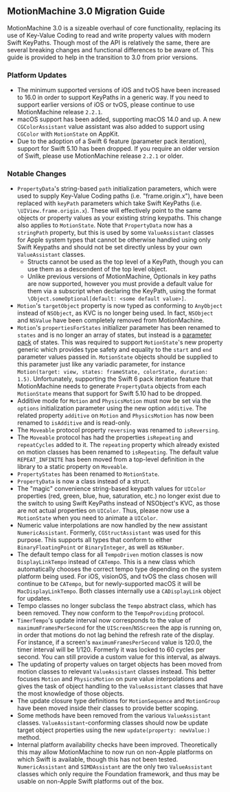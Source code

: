 ## MotionMachine 3.0 Migration Guide

MotionMachine 3.0 is a sizeable overhaul of core functionality, replacing its use of Key-Value Coding to read and write property values with modern Swift KeyPaths. Though most of the API is relatively the same, there are several breaking changes and functional differences to be aware of. This guide is provided to help in the transition to 3.0 from prior versions.

### Platform Updates

* The minimum supported versions of iOS and tvOS have been increased to 16.0 in order to support KeyPaths in a generic way. If you need to support earlier versions of iOS or tvOS, please continue to use MotionMachine release `2.2.1`.
* macOS support has been added, supporting macOS 14.0 and up. A new `CGColorAssistant` value assistant was also added to support using `CGColor` with `MotionState` on AppKit.
* Due to the adoption of a Swift 6 feature (parameter pack iteration), support for Swift 5.10 has been dropped. If you require an older version of Swift, please use MotionMachine release `2.2.1` or older.

### Notable Changes

* `PropertyData`'s string-based `path` initialization parameters, which were used to supply Key-Value Coding paths (i.e. "frame.origin.x"), have been replaced with `keyPath` parameters which take Swift KeyPaths (i.e. `\UIView.frame.origin.x`). These will effectively point to the same objects or property values as your existing string keypaths. This change also applies to `MotionState`. Note that `PropertyData` now has a `stringPath` property, but this is used by some `ValueAssistant` classes for Apple system types that cannot be otherwise handled using only Swift Keypaths and should not be set directly unless by your own `ValueAssistant` classes.
    * Structs cannot be used as the top level of a KeyPath, though you can use them as a descendent of the top level object.
    * Unlike previous versions of MotionMachine, Optionals in key paths are now supported, however you must provide a default value for them via a subscript when declaring the KeyPath, using the format `\Object.someOptional[default: <some default value>]`.
* `Motion`'s `targetObject` property is now typed as conforming to `AnyObject` instead of `NSObject`, as KVC is no longer being used. In fact, `NSObject` and `NSValue` have been completely removed from MotionMachine.
* `Motion`'s `propertiesForStates` initializer parameter has been renamed to `states` and is no longer an array of states, but instead is a [parameter pack](https://developer.apple.com/videos/play/wwdc2023/10168) of states. This was required to support `MotionState`'s new property generic which provides type safety and equality to the `start` and `end` parameter values passed in. `MotionState` objects should be supplied to this parameter just like any variadic parameter, for instance `Motion(target: view, states: frameState, colorState, duration: 1.5)`. Unfortunately, supporting the Swift 6 pack iteration feature that MotionMachine needs to generate `PropertyData` objects from each `MotionState` means that support for Swift 5.10 had to be dropped.
* Additive mode for `Motion` and `PhysicsMotion` must now be set via the `options` initialization parameter using the new option `additive`. The related property `additive` on `Motion` and `PhysicsMotion` has now been renamed to `isAdditive` and is read-only.
* The `Moveable` protocol property `reversing` was renamed to `isReversing`.
* The `Moveable` protocol has had the properties `isRepeating` and `repeatCycles` added to it. The `repeating` property which already existed on motion classes has been renamed to `isRepeating`. The default value `REPEAT_INFINITE` has been moved from a top-level definition in the library to a static property on `Moveable`.
* `PropertyStates` has been renamed to `MotionState`.
* `PropertyData` is now a class instead of a struct.
* The "magic" convenience string-based keypath values for `UIColor` properties (red, green, blue, hue, saturation, etc.) no longer exist due to the switch to using Swift KeyPaths instead of NSObject's KVC, as those are not actual properties on `UIColor`. Thus, please now use a `MotionState` when you need to animate a `UIColor`.
* Numeric value interpolations are now handled by the new assistant `NumericAssistant`. Formerly, `CGStructAssistant` was used for this purpose. This supports all types that conform to either `BinaryFloatingPoint` or `BinaryInteger`, as well as `NSNumber`.
* The default tempo class for all `TempoDriven` motion classes is now `DisplayLinkTempo` instead of `CATempo`. This is a new class which automatically chooses the correct tempo type depending on the system platform being used. For iOS, visionOS, and tvOS the class chosen will continue to be `CATempo`, but for newly-supported macOS it will be `MacDisplayLinkTempo`. Both classes internally use a `CADisplayLink` object for updates.
* Tempo classes no longer subclass the `Tempo` abstract class, which has been removed. They now conform to the `TempoProviding` protocol.
* `TimerTempo`'s update interval now corresponds to the value of `maximumFramesPerSecond` for the `UIScreen`/`NSScreen` the app is running on, in order that motions do not lag behind the refresh rate of the display. For instance, if a screen's `maximumFramesPerSecond` value is 120.0, the timer interval will be 1/120. Formerly it was locked to 60 cycles per second. You can still provide a custom value for this interval, as always.
* The updating of property values on target objects has been moved from motion classes to relevant `ValueAssistant` classes instead. This better focuses `Motion` and `PhysicsMotion` on pure value interpolations and gives the task of object handling to the `ValueAssistant` classes that have the most knowledge of those objects.
* The update closure type definitions for `MotionSequence` and `MotionGroup` have been moved inside their classes to provide better scoping.
* Some methods have been removed from the various `ValueAssistant` classes. `ValueAssistant`-conforming classes should now be update target object properties using the new `update(property: newValue:)` method.
* Internal platform availability checks have been improved. Theoretically this may allow MotionMachine to now run on non-Apple platforms on which Swift is available, though this has not been tested. `NumericAssistant` and `SIMDAssistant` are the only two `ValueAssistant` classes which only require the Foundation framework, and thus may be usable on non-Apple Swift platforms out of the box.

